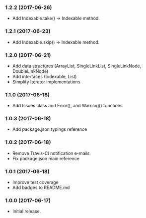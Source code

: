 ### 1.2.2 (2017-06-26)

- Add Indexable<T>.take() -> Indexable<T> method.

### 1.2.1 (2017-06-23)

- Add Indexable<T>.skip() -> Indexable<T> method.

### 1.2.0 (2017-06-21)

- Add data structures (ArrayList, SingleLinkList, SingleLinkNode, DoubleLinkNode)
- Add interfaces (Indexable, List)
- Simplify Iterator implementations

### 1.1.0 (2017-06-18)

- Add Issues class and Error(), and Warning() functions

### 1.0.3 (2017-06-18)

- Add package.json typings reference

### 1.0.2 (2017-06-18)

- Remove Travis-CI notification e-mails
- Fix package.json main reference

### 1.0.1 (2017-06-18)

- Improve test coverage
- Add badges to README.md

### 1.0.0 (2017-06-17)

- Initial release.
